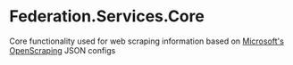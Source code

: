 # Federation.Services.Core

Core functionality used for web scraping information based
on [Microsoft's OpenScraping](https://github.com/microsoft/openscraping-lib-csharp) JSON configs
